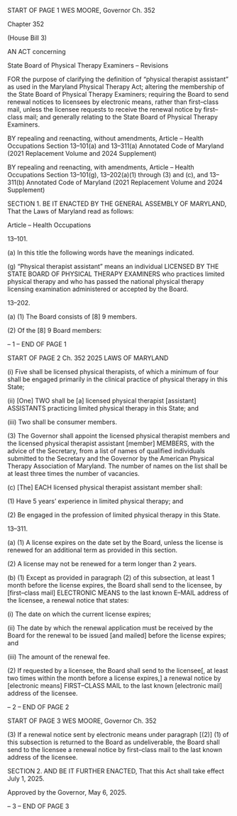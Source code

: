 START OF PAGE 1
WES MOORE, Governor Ch. 352

Chapter 352

(House Bill 3)

AN ACT concerning

State Board of Physical Therapy Examiners – Revisions

FOR the purpose of clarifying the definition of “physical therapist assistant” as used in the
Maryland Physical Therapy Act; altering the membership of the State Board of
Physical Therapy Examiners; requiring the Board to send renewal notices to
licensees by electronic means, rather than first–class mail, unless the licensee
requests to receive the renewal notice by first–class mail; and generally relating to
the State Board of Physical Therapy Examiners.

BY repealing and reenacting, without amendments,
Article – Health Occupations
Section 13–101(a) and 13–311(a)
Annotated Code of Maryland
(2021 Replacement Volume and 2024 Supplement)

BY repealing and reenacting, with amendments,
Article – Health Occupations
Section 13–101(g), 13–202(a)(1) through (3) and (c), and 13–311(b)
Annotated Code of Maryland
(2021 Replacement Volume and 2024 Supplement)

SECTION 1. BE IT ENACTED BY THE GENERAL ASSEMBLY OF MARYLAND,
That the Laws of Maryland read as follows:

Article – Health Occupations

13–101.

(a) In this title the following words have the meanings indicated.

(g) “Physical therapist assistant” means an individual LICENSED BY THE STATE
BOARD OF PHYSICAL THERAPY EXAMINERS who practices limited physical therapy and
who has passed the national physical therapy licensing examination administered or
accepted by the Board.

13–202.

(a) (1) The Board consists of [8] 9 members.

(2) Of the [8] 9 Board members:

– 1 –
END OF PAGE 1

START OF PAGE 2
Ch. 352 2025 LAWS OF MARYLAND

(i) Five shall be licensed physical therapists, of which a minimum
of four shall be engaged primarily in the clinical practice of physical therapy in this State;

(ii) [One] TWO shall be [a] licensed physical therapist [assistant]
ASSISTANTS practicing limited physical therapy in this State; and

(iii) Two shall be consumer members.

(3) The Governor shall appoint the licensed physical therapist members
and the licensed physical therapist assistant [member] MEMBERS, with the advice of the
Secretary, from a list of names of qualified individuals submitted to the Secretary and the
Governor by the American Physical Therapy Association of Maryland. The number of
names on the list shall be at least three times the number of vacancies.

(c) [The] EACH licensed physical therapist assistant member shall:

(1) Have 5 years’ experience in limited physical therapy; and

(2) Be engaged in the profession of limited physical therapy in this State.

13–311.

(a) (1) A license expires on the date set by the Board, unless the license is
renewed for an additional term as provided in this section.

(2) A license may not be renewed for a term longer than 2 years.

(b) (1) Except as provided in paragraph (2) of this subsection, at least 1 month
before the license expires, the Board shall send to the licensee, by [first–class mail]
ELECTRONIC MEANS to the last known E–MAIL address of the licensee, a renewal notice
that states:

(i) The date on which the current license expires;

(ii) The date by which the renewal application must be received by
the Board for the renewal to be issued [and mailed] before the license expires; and

(iii) The amount of the renewal fee.

(2) If requested by a licensee, the Board shall send to the licensee[, at least
two times within the month before a license expires,] a renewal notice by [electronic means]
FIRST–CLASS MAIL to the last known [electronic mail] address of the licensee.

– 2 –
END OF PAGE 2

START OF PAGE 3
WES MOORE, Governor Ch. 352

(3) If a renewal notice sent by electronic means under paragraph [(2)] (1)
of this subsection is returned to the Board as undeliverable, the Board shall send to the
licensee a renewal notice by first–class mail to the last known address of the licensee.

SECTION 2. AND BE IT FURTHER ENACTED, That this Act shall take effect July
1, 2025.

Approved by the Governor, May 6, 2025.

– 3 –
END OF PAGE 3